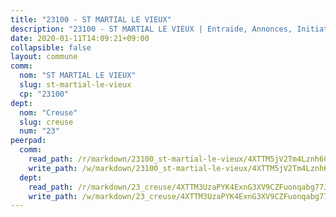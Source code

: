 ```yaml
---
title: "23100 - ST MARTIAL LE VIEUX"
description: "23100 - ST MARTIAL LE VIEUX | Entraide, Annonces, Initiatives"
date: 2020-01-11T14:09:21+09:00
collapsible: false
layout: commune
comm:
  nom: "ST MARTIAL LE VIEUX"
  slug: st-martial-le-vieux
  cp: "23100"
dept:
  nom: "Creuse"
  slug: creuse
  num: "23"
peerpad:
  comm:
    read_path: /r/markdown/23100_st-martial-le-vieux/4XTTM5jV2Tm4Lznh6C2sucN8X8gkrXrFdk2qePjw21cuBWTxN
    write_path: /w/markdown/23100_st-martial-le-vieux/4XTTM5jV2Tm4Lznh6C2sucN8X8gkrXrFdk2qePjw21cuBWTxN-K3TgUtzPmot6Umpb1j4YP4YC2jysL7g1zTg9mWcbZeWTFteYUqPhmj1jTqE37JuFaCEDe4kqswmdbuDGC7jFukVkJzyEPW2soGqS4mPhE3mVNa41pmKzJc3ftfRt6iRQr3ptLp34
  dept:
    read_path: /r/markdown/23_creuse/4XTTM3UzaPYK4ExnG3XV9CZFuonqabg77JTNiqvJ5MQS23jj7
    write_path: /w/markdown/23_creuse/4XTTM3UzaPYK4ExnG3XV9CZFuonqabg77JTNiqvJ5MQS23jj7-K3TgUKE86JxR4JSYXC5aZe6fqBSBprUrmaVFUW2jmdnpHS2xDyA3bckVFWgGTEWFg2GMkYcK4FztBw3HJgWqQMWmUjaPRWNNPUiVES6qbqTDLs9pxQ3uHzULq9XSj5J8FTp6MDn1
---
```



